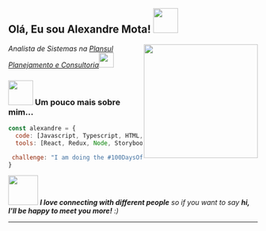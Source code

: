 <h2> Olá, Eu sou Alexandre Mota! <img src="https://media.giphy.com/media/v1.Y2lkPTc5MGI3NjExc3FodDZ5bzRqeTZhNW9wZ3lkZzZ1MTB4c3p0b2xnOGlhdzk2cWNzeiZlcD12MV9pbnRlcm5hbF9naWZfYnlfaWQmY3Q9Zw/l0ExfefVh7RnU58f6/giphy.gif" width="50"></h2>
<img align='right' src="https://media.giphy.com/media/ieyl9zmCjO4b4t6qoY/giphy.gif" width="230">
<p><em>Analista de Sistemas na <a href="http://www.unb.br">Plansul Planejamento e Consultoria</a><img src="https://media.giphy.com/media/fYSnHlufseco8Fh93Z/giphy.gif" width="30"></br></em></p>




### <img src="https://media.giphy.com/media/VgCDAzcKvsR6OM0uWg/giphy.gif" width="50"> Um pouco mais sobre mim...  

```javascript
const alexandre = {
  code: [Javascript, Typescript, HTML, CSS, PHP, Python],
  tools: [React, Redux, Node, Storybook, Styled-Components, Jest, Docker],

 challenge: "I am doing the #100DaysOfCode challenge focused on react and typescript"
}
```

<img src="https://media.giphy.com/media/LnQjpWaON8nhr21vNW/giphy.gif" width="60"> <em><b>I love connecting with different people</b> so if you want to say <b>hi, I'll be happy to meet you more!</b> :)</em>

---
